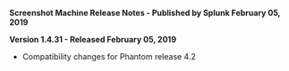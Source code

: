 **Screenshot Machine Release Notes - Published by Splunk February 05, 2019**


**Version 1.4.31 - Released February 05, 2019**

* Compatibility changes for Phantom release 4.2